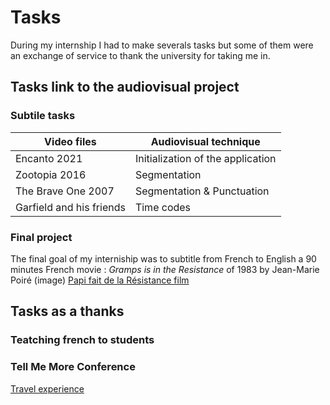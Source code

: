 # Tasks
During my internship I had to make severals tasks but some of them were an exchange of service to thank the university for taking me in. 
## Tasks link to the audiovisual project
### Subtile tasks
Video files |  Audiovisual technique 
----------- | -----------------------
Encanto 2021| Initialization of the application
Zootopia 2016 | Segmentation
The Brave One 2007 | Segmentation & Punctuation 
Garfield and his friends | Time codes
### Final project
The final goal of my interniship was to subtitle from French to English a 90 minutes French movie : *Gramps is in the Resistance* of 1983 
by Jean-Marie Poiré
(image)
[Papi fait de la Résistance film](https://archive.org/details/papy-fait-de-la-resistance-1983)
## Tasks as a thanks 

### Teatching french to students
### Tell Me More Conference 
[Travel experience](https://github.com/acglaz/Internship-Luthiania/blob/main/3-Travel%20experience.md)
